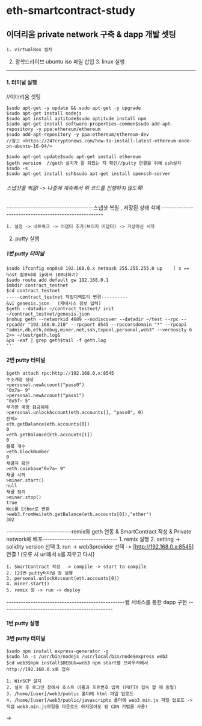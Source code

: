 # eth-smartcontract-study

## 이더리움 private network 구축 & dapp 개발 셋팅
	1. virtualBox 설치 
  2. 광학드라이브 ubuntu iso 파일 삽입
	3. linux 실행

----

#### 1. 터미널 실행 

//이더리움 셋팅
```
$sudo apt-get -y update && sudo apt-get -y upgrade
$sudo apt-get install nodejs
$sudo apt install aptitude$sudo aptitude install npm
$sudo apt-get install software-properties-common$sudo add-apt-repository -y ppa:ethereum/ethereum
$sudo add-apt-repository -y ppa:ethereum/ethereum-dev
//참고 <https://247cryptonews.com/how-to-install-latest-ethereum-node-on-ubuntu-16-04/>

$sudo apt-get update$sudo apt-get install ethereum
$geth version  //geth 설치가 잘 되었는 지 확인//putty 연결을 위해 ssh설치
$sudo -s   
$sudo apt-get install ssh$sudo apt-get install openssh-server
```
###### 스냅샷을 찍음! -> 나중에 계속해서 위 코드를 진행하지 않도록!

------------------------------------스냅샷 복원 , 저장된 상태 삭제 -----------------------------------------------------

	1. 설정 -> 네트워크 -> 어댑터 추가(브리지 어댑터) -> 가상머신 시작
  2. putty 실행

##### 1번 putty 터미널
```
$sudo ifconfig enp0s8 192.168.0.x netmask 255.255.255.0 up    ( x == host 컴퓨터에 ip에서 100더하기)
$sudo route add default gw 192.168.0.1
$mkdir contract_testnet
$cd contract_testnet
-----contract_testnet 작업디렉토리 변경----------
&vi genesis.json   (제네시스 정보 입력)
$geth --datadir ~/contract_testnet/ init ~/contract_testnet/genesis.json
$nohup geth --networkid 4689 --nodiscover --datadir ~/test --rpc --rpcaddr "192.168.0.210" --rpcport 8545 --rpccorsdomain "*" --rpcapi "admin,db,eth,debug,miner,net,ssh,txpool,personal,web3" --verbosity 6 2>> ~/test/geth.log&
&ps -eaf | grep geth$tail -f geth.log
'''
```
#### 2번 putty 터미널
```
$geth attach rpc:http://192.168.0.x:8545
주소계정 생성
>personal.newAccount("pass0")
"0x7a~ 9"
>personal.newAccount("pass1")
"0x5f~ 5"
무기한 계정 잠금해제
>personal.unlockAccount(eth.accounts[], "pass0", 0)
잔액>
eth.getBalance(eth.accounts[0])
0
>eth.getBalance(Eth.accounts[1])
0
블록 개수
>eth.blockNumber
0
채굴자 확인
>eth.coinbase"0x7a~ 9"
채굴 시작
>miner.start()
null
채굴 정지
>miner.stop()
true
Wei를 Ether로 변환
>web3.fromWei(eth.getBalance(eth.accounts[0]),"ether")
302
```

---------------------------remix와 geth 연동 & SmartContract 작성 & Private network에 배포-------------------------------
	1. remix 실행
	2. setting -> solidity version 선택 
	3. run -> web3provider  선택 -> [http://192.168.0.x:8545] 연결    ! {오류 시 url에서 s를 지우고 다시}


	1. SmartContract 작성  -> compile -> start to compile
	2. [2]번 putty터미널 창 실행
	3. personal.unlockAccount(eth.accounts[0])
	4. miner.start() 
	5. remix 창 -> run -> deploy

-------------------------------------------------웹 서비스를 통한 dapp 구현 ----------------------------------------------
#### 1번 putty 실행

#### 3번 putty 터미널
```
$sudo npm install express-generator -g
$sudo ln -s /usr/bin/nodejs /usr/local/bin/node$express web3
$cd web3$npm install$DEBUG=web3 npm start웹 브라우저에서 http://192.168.0.x로 접속
```
	1. WinSCP 설치
	2. 설치 후 로그인 창에서 호스트 이름과 포트번호 입력 (PUTTY 접속 할 때 동일)
	3. /home/[user]/web3/public 폴더에 html 파일 업로드
	4. /home/[user]/web3/public/javascripts 폴더에 web3.min.js 파일 업로드 -> 직접 web3.min.js파일을 다운로드 하지않아도 됨 CDN 기법을 사용!

-><script src="https://cdn.jsdelivr.net/gh/ethereum/web3.js/dist/web3.min.js">
	1. 웹 브라우저에서 "192.168.0.x:3000/[html파일 명] 접속

----------------------------------------------------------------------Mist 설치 & private network 연동------------------------------------
	1. 미스트 설치(launch문구 뜨면 실행 )후 바로 종료
	2. cmd창 실행

>cd [Ethereum mist 설치 폴더]
>"Ethereum Wallet.exe" --rpc http://192.168.0.x:8545 
--------------peer 연결  "user1" , "user2" 가 잇다고 가정 -----------------------------
	1. "user1"과 "user2" 모두 1번 putty 터미널과 2번 putty터미널을 진행

//user1 터미널
>admin.nodeInfo.endoe"enode://c482ifnvmveu3~ ~ ~ @[::]:30303?discport = 0" ▶[::]부분에 user1번의 192.168.0.x를 대입하여 모두 복사//user2 터미널
>admin.addPeer("[위에서 복사한 enode 값]")
	1. 연결확인

>net.peerCount1
>admin.peers1

----------
#!/bin/sh
sudo ifconfig enp0s8 "$1" netmask 255.255.255.0 up
sudo route add default gw "$2"cd contract_testnetgeth --datadir ~/contract_testnet/ init ~/contract_testnet/genesis.json
nohup geth --networkid 4689 --nodiscover --datadir ~/contract_testnet --rpc --rpcaddr '"'"$1"'"' --rpcport 8545 --rpccorsdomain '"*"' --rpcapi '"admin,db,eth,debug,miner,net,shh,txpool,personal,web3"' --verbosity 6 2>> ~/contract_testnet/geth.log&
tail -f geth.log

---------
